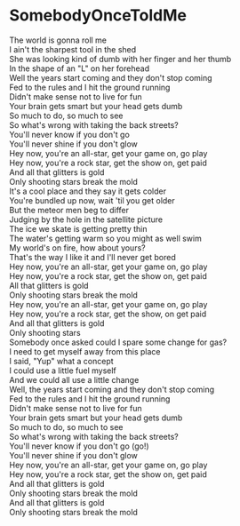 # SomebodyOnceToldMe
The world is gonna roll me<br/>
I ain't the sharpest tool in the shed<br/>
She was looking kind of dumb with her finger and her thumb<br/>
In the shape of an "L" on her forehead<br/>
Well the years start coming and they don't stop coming<br/>
Fed to the rules and I hit the ground running<br/>
Didn't make sense not to live for fun<br/>
Your brain gets smart but your head gets dumb<br/>
So much to do, so much to see<br/>
So what's wrong with taking the back streets?<br/>
You'll never know if you don't go<br/>
You'll never shine if you don't glow<br/>
Hey now, you're an all-star, get your game on, go play<br/>
Hey now, you're a rock star, get the show on, get paid<br/>
And all that glitters is gold<br/>
Only shooting stars break the mold<br/>
It's a cool place and they say it gets colder<br/>
You're bundled up now, wait 'til you get older<br/>
But the meteor men beg to differ<br/>
Judging by the hole in the satellite picture<br/>
The ice we skate is getting pretty thin<br/>
The water's getting warm so you might as well swim<br/>
My world's on fire, how about yours?<br/>
That's the way I like it and I'll never get bored<br/>
Hey now, you're an all-star, get your game on, go play<br/>
Hey now, you're a rock star, get the show on, get paid<br/>
All that glitters is gold<br/>
Only shooting stars break the mold<br/>
Hey now, you're an all-star, get your game on, go play<br/>
Hey now, you're a rock star, get the show, on get paid<br/>
And all that glitters is gold<br/>
Only shooting stars<br/>
Somebody once asked could I spare some change for gas?<br/>
I need to get myself away from this place<br/>
I said, "Yup" what a concept<br/>
I could use a little fuel myself<br/>
And we could all use a little change<br/>
Well, the years start coming and they don't stop coming<br/>
Fed to the rules and I hit the ground running<br/>
Didn't make sense not to live for fun<br/>
Your brain gets smart but your head gets dumb<br/>
So much to do, so much to see<br/>
So what's wrong with taking the back streets?<br/>
You'll never know if you don't go (go!)<br/>
You'll never shine if you don't glow<br/>
Hey now, you're an all-star, get your game on, go play<br/>
Hey now, you're a rock star, get the show on, get paid<br/>
And all that glitters is gold<br/>
Only shooting stars break the mold<br/>
And all that glitters is gold<br/>
Only shooting stars break the mold<br/>
